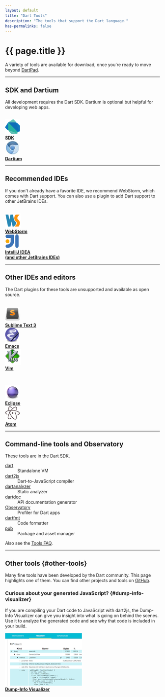 ```yaml
---
layout: default
title: "Dart Tools"
description: "The tools that support the Dart language."
has-permalinks: false
---
```



# {{ page.title }}

A variety of tools are available for download,
once you're ready to move beyond
<a href="{{site.custom.dartpad.direct-link}}"
   target="_blank">DartPad</a>.

---

<a name="tools"></a>
<h2>SDK and Dartium</h2>

All development requires the Dart SDK.
Dartium is optional but helpful for developing web apps.

<br>

<div class="row">
  <div class="col-md-6">
    <div class="media">
        <img class="pull-left media-object"
             src="images/dart-logo-48.png"
             alt="Dart logo">
      <div class="media-body">
        <a href="sdk/"><b>SDK</b></a>
      </div>
    </div>
  </div>

  <div class="col-md-6">
    <div class="media">
        <img class="pull-left media-object"
             src="images/dartium-logo-48.jpg"
             alt="Dart logo" />
      <div class="media-body">
        <a href="dartium/"><b>Dartium</b></a>
      </div>
    </div>
  </div>
</div>

---

<a name="ides"></a>
<h2>Recommended IDEs</h2>

If you don't already have a favorite IDE,
we recommend WebStorm,
which comes with Dart support.
You can also use a plugin to add Dart support to other JetBrains IDEs.

<br>

<div class="row">
  <div class="col-md-6">
    <div class="media">
        <img class="pull-left media-object"
             src="images/webstorm.png"
             alt="WebStorm logo">
      <div class="media-body">
        <a href="webstorm/"><b>WebStorm</b></a>
      </div>
    </div>
  </div>

  <div class="col-md-6">
    <div class="media">
        <img class="pull-left media-object"
             src="images/IntellIJ-IDEA.png"
             alt="IntelliJ logo">
      <div class="media-body">
        <a href="jetbrains-plugin/"><b>IntelliJ IDEA<br>
          (and other JetBrains IDEs)</b></a>
      </div>
    </div>
  </div>
</div>

---

<a name="plugins"></a>
<h2>Other IDEs and editors</h2>

The Dart plugins for these tools
are unsupported and available as open source.

<br>

<div class="row">
  <div class="col-md-4">
    <div class="media">
        <img class="pull-left media-object"
             src="images/sublime.png"
             alt="Sublime logo">
      <div class="media-body">
         <a href="https://github.com/dart-lang/dart-sublime-bundle#readme"><b>Sublime Text 3</b></a>
      </div>
    </div>
  </div>

  <div class="col-md-4">
    <div class="media">
        <img class="pull-left media-object"
             src="images/emacs.png"
             alt="Emacs logo">
      <div class="media-body">
        <a href="https://github.com/nex3/dart-mode"><b>Emacs</b></a>
      </div>
    </div>
  </div>

  <div class="col-md-4">
    <div class="media">
        <img class="pull-left media-object"
             src="images/vim.png"
             alt="Vim logo">
      <div class="media-body">
        <a href="https://github.com/dart-lang/dart-vim-plugin"><b>Vim</b></a>
      </div>
    </div>
  </div>
</div>

&nbsp;

<div class="row">
  <div class="col-md-4">
    <div class="media">
        <img class="pull-left media-object"
             src="images/eclipse.png"
             alt="Eclipse logo">
      <div class="media-body">
        <a href="eclipse-plugin/"><b>Eclipse</b></a>
      </div>
    </div>
  </div>

  <div class="col-md-4">
    <div class="media">
        <img class="pull-left media-object"
             src="images/atom-logo.png"
             alt="Atom logo">
      <div class="media-body">
        <a href="https://github.com/dart-atom/dartlang/"><b>Atom</b></a>
      </div>
    </div>
  </div>

</div>

---

<a name="other-tools"></a>
<h2>Command-line tools and Observatory</h2>

These tools are in the [Dart SDK](/tools/sdk).

<div class="row">
  <div class="col-md-4">
    <dt> <a href="/tools/dart-vm">dart</a> </dt>
      <dd>Standalone VM </dd>
    <dt> <a href="/tools/dart2js/">dart2js</a> </dt>
      <dd>Dart-to-JavaScript compiler </dd>
  </div>
  <div class="col-md-4">
    <dt> <a href="https://github.com/dart-lang/analyzer_cli#dartanalyzer">dartanalyzer</a> </dt>
      <dd>Static analyzer </dd>
    <dt> <a href="https://github.com/dart-lang/dartdoc#dartdoc">dartdoc</a> </dt>
      <dd>API documentation generator </dd>
    <dt> <a href="/tools/observatory/">Observatory</a> </dt>
      <dd>Profiler for Dart apps</dd>
  </div>
  <div class="col-md-4">
    <dt> <a href="/tools/dartfmt/">dartfmt</a> </dt>
      <dd>Code formatter</dd>
    <dt> <a href="/tools/pub/">pub</a> </dt>
      <dd>Package and asset manager </dd>
  </div>
</div>

Also see the <a href="/tools/faq.html">Tools FAQ</a>.

---

## Other tools {#other-tools}

Many fine tools have been developed by the Dart community.
This page highlights one of them. You can find other projects and tools on
[GitHub](https://github.com/search?l=Dart&q=dart&type=Repositories).

### Curious about your generated JavaScript? {#dump-info-visualizer}

If you are compiling your Dart code to JavaScript with dart2js,
the Dump-Info Visualizer can give you insight into what is going on
behind the scenes.
Use it to analyze the generated code and see why that code is included in
your build.

<div class="media">
      <img class="pull-left media-object"
         src="images/dump-info-viewer.png"
         alt="sample Dump-info visualizer output">
  <div class="media-body">
    <a href="https://github.com/dart-lang/dump-info-visualizer"><b>Dump-Info Visualizer</b></a>
  </div>
</div>
